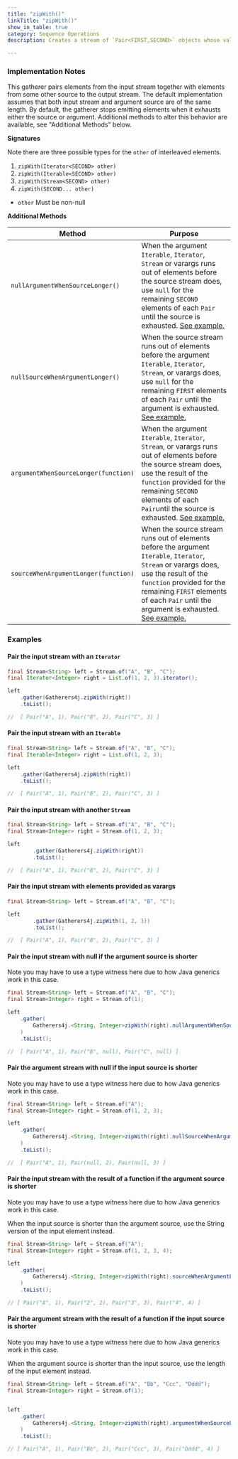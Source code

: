 ```yaml
---
title: "zipWith()"
linkTitle: "zipWith()"
show_in_table: true
category: Sequence Operations
description: Creates a stream of `Pair<FIRST,SECOND>` objects whose values come from the input stream and the source of arguments provided 

---
```


### Implementation Notes

This gatherer pairs elements from the input stream together with elements from some other source to the output stream. The default implementation assumes that
both input stream and argument source are of the same length. By default, the gatherer stops emitting elements when it exhausts either the source or argument. Additional methods to alter
this behavior are available, see "Additional Methods" below.

**Signatures**

Note there are three possible types for the `other` of interleaved elements.

1. `zipWith(Iterator<SECOND> other)`
2. `zipWith(Iterable<SECOND> other)`
3. `zipWith(Stream<SECOND> other)`
4. `zipWith(SECOND... other)`
* `other` Must be non-null

**Additional Methods**

| Method                               | Purpose                                                                                                                                                                                                                                                                                              |
|--------------------------------------|------------------------------------------------------------------------------------------------------------------------------------------------------------------------------------------------------------------------------------------------------------------------------------------------------|
| `nullArgumentWhenSourceLonger()`     | When the argument `Iterable`, `Iterator`, `Stream` or varargs runs out of elements before the source stream does, use `null` for the remaining `SECOND` elements of each `Pair` until the source is exhausted. [See example.](#pair-the-input-stream-with-null-if-the-argument-source-is-shorter)                          |
| `nullSourceWhenArgumentLonger()`     | When the source stream runs out of elements before the argument `Iterable`, `Iterator`, `Stream`, or varargs does, use `null` for the remaining `FIRST` elements of each `Pair` until the argument is exhausted. [See example.](#pair-the-argument-stream-with-null-if-the-input-source-is-shorter)                                  |
| `argumentWhenSourceLonger(function)` | When the argument `Iterable`, `Iterator`, `Stream`, or varargs runs out of elements before the source stream does, use the result of the `function` provided for the remaining `SECOND` elements of each `Pair`until the source is exhausted. [See example.](#pair-the-input-stream-with-the-result-of-a-function-if-the-argument-source-is-shorter)   |
| `sourceWhenArgumentLonger(function)` | When the source stream runs out of elements before the argument `Iterable`, `Iterator`,  `Stream` or varargs does, use the result of the `function` provided for the remaining `FIRST` elements of each `Pair` until the argument is exhausted. [See example.](#pair-the-input-stream-with-the-result-of-a-function-if-the-argument-source-is-shorter) |

### Examples

#### Pair the input stream with an `Iterator`


```java
final Stream<String> left = Stream.of("A", "B", "C");
final Iterator<Integer> right = List.of(1, 2, 3).iterator();

left
    .gather(Gatherers4j.zipWith(right))
    .toList();

//  [ Pair("A", 1), Pair("B", 2), Pair("C", 3) ]
```


#### Pair the input stream with an `Iterable`

```java
final Stream<String> left = Stream.of("A", "B", "C");
final Iterable<Integer> right = List.of(1, 2, 3);

left
    .gather(Gatherers4j.zipWith(right))
    .toList();

//  [ Pair("A", 1), Pair("B", 2), Pair("C", 3) ]
```

#### Pair the input stream with another `Stream`


```java
final Stream<String> left = Stream.of("A", "B", "C");
final Stream<Integer> right = Stream.of(1, 2, 3);

left
        .gather(Gatherers4j.zipWith(right))
        .toList();

//  [ Pair("A", 1), Pair("B", 2), Pair("C", 3) ]
```

#### Pair the input stream with elements provided as varargs


```java
final Stream<String> left = Stream.of("A", "B", "C");

left
        .gather(Gatherers4j.zipWith(1, 2, 3))
        .toList();

//  [ Pair("A", 1), Pair("B", 2), Pair("C", 3) ]
```

#### Pair the input stream with null if the argument source is shorter

Note you may have to use a type witness here due to how Java generics work in this case.

```java
final Stream<String> left = Stream.of("A", "B", "C");
final Stream<Integer> right = Stream.of(1);

left
    .gather(
        Gatherers4j.<String, Integer>zipWith(right).nullArgumentWhenSourceLonger()
    )
    .toList();

//  [ Pair("A", 1), Pair("B", null), Pair("C", null) ]
```

#### Pair the argument stream with null if the input source is shorter

Note you may have to use a type witness here due to how Java generics work in this case.

```java
final Stream<String> left = Stream.of("A");
final Stream<Integer> right = Stream.of(1, 2, 3);

left
    .gather(
        Gatherers4j.<String, Integer>zipWith(right).nullSourceWhenArgumentLonger()
    )
    .toList();

//  [ Pair("A", 1), Pair(null, 2), Pair(null, 3) ]
```

#### Pair the input stream with the result of a function if the argument source is shorter

Note you may have to use a type witness here due to how Java generics work in this case.

When the input source is shorter than the argument source, use the String version of the input element instead.

```java
final Stream<String> left = Stream.of("A");
final Stream<Integer> right = Stream.of(1, 2, 3, 4);

left
    .gather(
        Gatherers4j.<String, Integer>zipWith(right).sourceWhenArgumentLonger(String::valueOf)
    )
    .toList();

// [ Pair("A", 1), Pair("2", 2), Pair("3", 3), Pair("4", 4) ]
```

#### Pair the argument stream with the result of a function if the input source is shorter

Note you may have to use a type witness here due to how Java generics work in this case. 

When the argument source is shorter than the input source, use the length of the input element instead.

```java
final Stream<String> left = Stream.of("A", "Bb", "Ccc", "Dddd");
final Stream<Integer> right = Stream.of(1);


left
    .gather(
        Gatherers4j.<String, Integer>zipWith(right).argumentWhenSourceLonger(String::length)
    )
    .toList();

// [ Pair("A", 1), Pair("Bb", 2), Pair("Ccc", 3), Pair("Dddd", 4) ]
```
